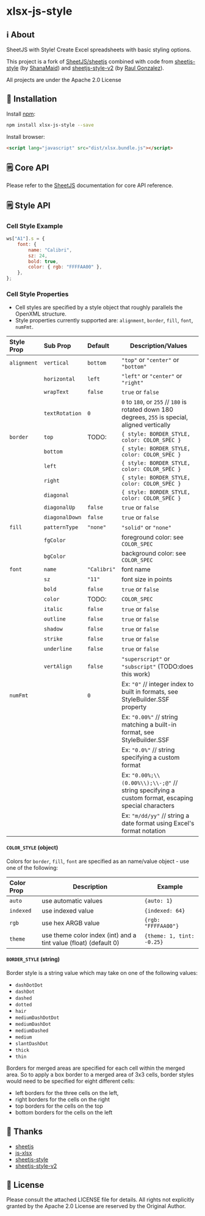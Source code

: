 # xlsx-js-style

## ℹ️ About

SheetJS with Style! Create Excel spreadsheets with basic styling options.

This project is a fork of [SheetJS/sheetjs](https://github.com/sheetjs/sheetjs) combined with code from
[sheetjs-style](https://www.npmjs.com/package/sheetjs-style) (by [ShanaMaid](https://github.com/ShanaMaid/))
and [sheetjs-style-v2](https://www.npmjs.com/package/sheetjs-style-v2) (by [Raul Gonzalez](https://www.npmjs.com/~armandourbina)).

All projects are under the Apache 2.0 License

## 🔌 Installation

Install [npm](https://www.npmjs.org/package/xlsx-js-style):

```sh
npm install xlsx-js-style --save
```

Install browser:

```html
<script lang="javascript" src="dist/xlsx.bundle.js"></script>
```

## 🗒 Core API

Please refer to the [SheetJS](https://sheetjs.com/) documentation for core API reference.

## 🗒 Style API

### Cell Style Example

```js
ws["A1"].s = {
	font: {
		name: "Calibri",
		sz: 24,
		bold: true,
		color: { rgb: "FFFFAA00" },
	},
};
```

### Cell Style Properties

-   Cell styles are specified by a style object that roughly parallels the OpenXML structure.
-   Style properties currently supported are: `alignment`, `border`, `fill`, `font`, `numFmt`.

| Style Prop  | Sub Prop       | Default     | Description/Values                                                                                |
| :---------- | :------------- | :---------- | ------------------------------------------------------------------------------------------------- |
| `alignment` | `vertical`     | `bottom`    | `"top"` or `"center"` or `"bottom"`                                                               |
|             | `horizontal`   | `left`      | `"left"` or `"center"` or `"right"`                                                               |
|             | `wrapText`     | `false`     | `true` or `false`                                                                                 |
|             | `textRotation` | `0`         | `0` to `180`, or `255` // `180` is rotated down 180 degrees, `255` is special, aligned vertically |
| `border`    | `top`          | TODO:       | `{ style: BORDER_STYLE, color: COLOR_SPEC }`                                                      |
|             | `bottom`       |             | `{ style: BORDER_STYLE, color: COLOR_SPEC }`                                                      |
|             | `left`         |             | `{ style: BORDER_STYLE, color: COLOR_SPEC }`                                                      |
|             | `right`        |             | `{ style: BORDER_STYLE, color: COLOR_SPEC }`                                                      |
|             | `diagonal`     |             | `{ style: BORDER_STYLE, color: COLOR_SPEC }`                                                      |
|             | `diagonalUp`   | `false`     | `true` or `false`                                                                                 |
|             | `diagonalDown` | `false`     | `true` or `false`                                                                                 |
| `fill`      | `patternType`  | `"none"`    | `"solid"` or `"none"`                                                                             |
|             | `fgColor`      |             | foreground color: see `COLOR_SPEC`                                                                |
|             | `bgColor`      |             | background color: see `COLOR_SPEC`                                                                |
| `font`      | `name`         | `"Calibri"` | font name                                                                                         |
|             | `sz`           | `"11"`      | font size in points                                                                               |
|             | `bold`         | `false`     | `true` or `false`                                                                                 |
|             | `color`        | TODO:       | `COLOR_SPEC`                                                                                      |
|             | `italic`       | `false`     | `true` or `false`                                                                                 |
|             | `outline`      | `false`     | `true` or `false`                                                                                 |
|             | `shadow`       | `false`     | `true` or `false`                                                                                 |
|             | `strike`       | `false`     | `true` or `false`                                                                                 |
|             | `underline`    | `false`     | `true` or `false`                                                                                 |
|             | `vertAlign`    | `false`     | `"superscript"` or `"subscript"` (TODO:does this work)                                            |
| `numFmt`    |                | `0`         | Ex: `"0"` // integer index to built in formats, see StyleBuilder.SSF property                     |
|             |                |             | Ex: `"0.00%"` // string matching a built-in format, see StyleBuilder.SSF                          |
|             |                |             | Ex: `"0.0%"` // string specifying a custom format                                                 |
|             |                |             | Ex: `"0.00%;\\(0.00%\\);\\-;@"` // string specifying a custom format, escaping special characters |
|             |                |             | Ex: `"m/dd/yy"` // string a date format using Excel's format notation                             |

#### `COLOR_STYLE` (object)

Colors for `border`, `fill`, `font` are specified as an name/value object - use one of the following:

| Color Prop | Description                                                      | Example                   |
| :--------- | ---------------------------------------------------------------- | ------------------------- |
| `auto`     | use automatic values                                             | `{auto: 1}`               |
| `indexed`  | use indexed value                                                | `{indexed: 64}`           |
| `rgb`      | use hex ARGB value                                               | `{rgb: "FFFFAA00"}`       |
| `theme`    | use theme color index (int) and a tint value (float) (default 0) | `{theme: 1, tint: -0.25}` |

#### `BORDER_STYLE` (string)

Border style is a string value which may take on one of the following values:

-   `dashDotDot`
-   `dashDot`
-   `dashed`
-   `dotted`
-   `hair`
-   `mediumDashDotDot`
-   `mediumDashDot`
-   `mediumDashed`
-   `medium`
-   `slantDashDot`
-   `thick`
-   `thin`

Borders for merged areas are specified for each cell within the merged area. So to apply a box border to a merged area of 3x3 cells, border styles would need to be specified for eight different cells:

-   left borders for the three cells on the left,
-   right borders for the cells on the right
-   top borders for the cells on the top
-   bottom borders for the cells on the left

## 🙏 Thanks

-   [sheetjs](https://github.com/SheetJS/sheetjs)
-   [js-xlsx](https://github.com/protobi/js-xlsx)
-   [sheetjs-style](https://www.npmjs.com/package/sheetjs-style)
-   [sheetjs-style-v2](https://www.npmjs.com/package/sheetjs-style-v2)

## 🔖 License

Please consult the attached LICENSE file for details. All rights not explicitly
granted by the Apache 2.0 License are reserved by the Original Author.
